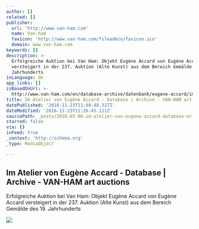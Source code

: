 ```yaml
---
author: []
related: []
publisher:
  url: 'http://www.van-ham.com'
  name: Van-ham
  favicon: 'http://www.van-ham.com/fileadmin/favicon.ico'
  domain: www.van-ham.com
keywords: []
description: >-
  Erfolgreiche Auktion bei Van Ham: Objekt Eugène Accard von Eugène Accard
  versteigert in der 237. Auktion (Alte Kunst) aus dem Bereich Gemälde des 19.
  Jahrhunderts
inLanguage: de
app_links: []
isBasedOnUrl: >-
  http://www.van-ham.com/en/database-archive/datenbank/eugene-accard/im-atelier.html
title: Im Atelier von Eugène Accard - Database | Archive - VAN-HAM art auctions
datePublished: '2016-11-23T11:40:48.327Z'
dateModified: '2016-11-23T11:26:45.121Z'
sourcePath: _posts/2016-05-06-im-atelier-von-eugene-accard-database-or-archive-van-ham.md
starred: false
via: {}
inFeed: true
_context: 'http://schema.org'
_type: MediaObject

---
```

<article style=""><h1>Im Atelier von Eugène Accard - Database | Archive - VAN-HAM art auctions</h1><p>Erfolgreiche Auktion bei Van Ham: Objekt Eugène Accard von Eugène Accard versteigert in der 237. Auktion (Alte Kunst) aus dem Bereich Gemälde des 19. Jahrhunderts</p><img src="http://www.van-ham.com/typo3temp/GB/csm_eugne-accard-gemaelde_a96f544339.png" /></article>